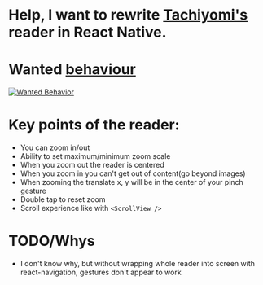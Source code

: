 # Help, I want to rewrite [Tachiyomi's](https://github.com/tachiyomiorg/tachiyomi) reader in React Native.
# Wanted [behaviour](https://www.youtube.com/watch?v=MU2-9qw7xYg)
[![Wanted Behavior](https://img.youtube.com/vi/MU2-9qw7xYg/0.jpg)](https://www.youtube.com/watch?v=MU2-9qw7xYg)

# Key points of the reader:
* You can zoom in/out 
* Ability to set maximum/minimum zoom scale
* When you zoom out the reader is centered
* When you zoom in you can't get out of content(go beyond images)
* When zooming the translate x, y will be in the center of your pinch gesture
* Double tap to reset zoom
* Scroll experience like with `<ScrollView />`
# TODO/Whys
* I don't know why, but without wrapping whole reader into screen with react-navigation, gestures don't appear to work
